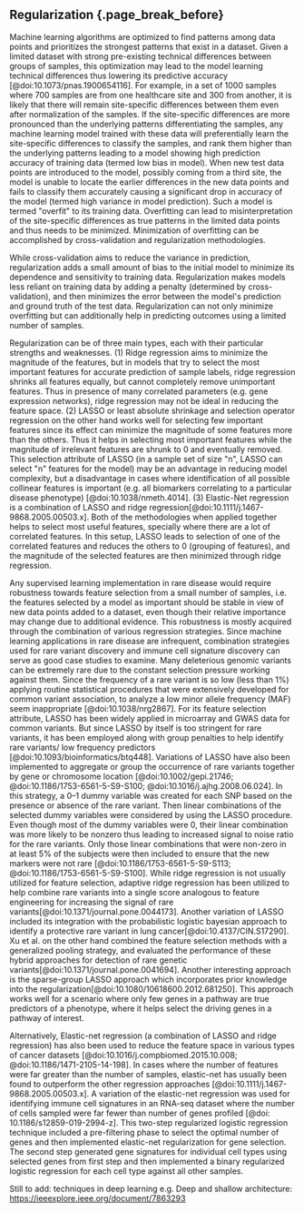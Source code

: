 ## Regularization {.page_break_before}

Machine learning algorithms are optimized to find patterns among data points and prioritizes the strongest patterns that exist in a dataset.
Given a limited dataset with strong pre-existing technical differences between groups of samples, this optimization may lead to the model learning technical differences thus lowering its predictive accuracy [@doi:10.1073/pnas.1900654116].
For example, in a set of 1000 samples where 700 samples are from one healthcare site and 300 from another, it is likely that there will remain site-specific differences between them even after normalization of the samples. 
If the site-specific differences are more pronounced than the underlying patterns differentiating the samples, any machine learning model trained with these data will preferentially learn the site-specific differences to classify the samples, and rank them higher than the underlying patterns leading to a model showing high prediction accuracy of training data (termed low bias in model). 
When new test data points are introduced to the model, possibly coming from a third site, the model is unable to locate the earlier differences in the new data points and fails to classify them accurately causing a significant drop in accuracy of the model (termed high variance in model prediction).
Such a model is termed "overfit" to its training data.
Overfitting can lead to misinterpretation of the site-specific differences as true patterns in the limited data points and thus needs to be minimized. 
Minimization of overfitting can be accomplished by cross-validation and regularization methodologies. 

While cross-validation aims to reduce the variance in prediction, regularization adds a small amount of bias to the initial model to minimize its dependence and sensitivity to training data. 
Regularization makes models less reliant on training data by adding a penalty (determined by cross-validation), and then minimizes the error between the model's prediction and ground truth of the test data.
Regularization can not only minimize overfitting but can additionally help in predicting outcomes using a limited number of samples. 

Regularization can be of three main types, each with their particular strengths and weaknesses. 
(1) Ridge regression aims to minimize the magnitude of the features, but in models that try to select the most important features for accurate prediction of sample labels, ridge regression shrinks all features equally, but cannot completely remove unimportant features. 
Thus in presence of many correlated parameters (e.g. gene expression networks), ridge regression may not be ideal in reducing the feature space. 
(2) LASSO or least absolute shrinkage and selection operator regression on the other hand works well for selecting few important features since its effect can minimize the magnitude of some features more than the others. 
Thus it helps in selecting most important features while the magnitude of irrelevant features are shrunk to 0 and eventually removed.
This selection attribute of LASSO (in a sample set of size "n", LASSO can select "n" features for the model) may be an advantage in reducing model complexity, but a disadvantage in cases where identification of all possible collinear features is important (e.g. all biomarkers correlating to a particular disease phenotype) [@doi:10.1038/nmeth.4014]. 
(3) Elastic-Net regression is a combination of LASSO and ridge regression[@doi:10.1111/j.1467-9868.2005.00503.x]. 
Both of the methodologies when applied together helps to select most useful features, specially where there are a lot of correlated features. 
In this setup, LASSO leads to selection of one of the correlated features and reduces the others to 0 (grouping of features), and the magnitude of the selected features are then minimized through ridge regression. 

Any supervised learning implementation in rare disease would require robustness towards feature selection from a small number of samples, i.e. the features selected by a model as important should be stable in view of new data points added to a dataset, even though their relative importance may change due to additional evidence.
This robustness is mostly acquired through the combination of various regression strategies. 
Since machine learning applications in rare disease are infrequent, combination strategies used for rare variant discovery and immune cell signature discovery can serve as good case studies to examine. 
Many deleterious genomic variants can be extremely rare due to the constant selection pressure working against them. 
Since the frequency of a rare variant is so low (less than 1%) applying routine statistical procedures that were extensively developed for common variant association, to analyze a low minor allele frequency (MAF) seem inappropriate [@doi:10.1038/nrg2867]. 
For its feature selection attribute, LASSO has been widely applied in microarray and GWAS data for common variants. 
But since LASSO by itself is too stringent for rare variants, it has been employed along with group penalties to help identify rare variants/ low frequency predictors [@doi:10.1093/bioinformatics/btq448]. 
Variations of LASSO have also been implemented to aggregate or group the occurrence of rare variants together by gene or chromosome location [@doi:10.1002/gepi.21746; @doi:10.1186/1753-6561-5-S9-S100; @doi:10.1016/j.ajhg.2008.06.024]. 
In this strategy, a 0–1 dummy variable was created for each SNP based on the presence or absence of the rare variant. 
Then linear combinations of the selected dummy variables were considered by using the LASSO procedure. 
Even though most of the dummy variables were 0, their linear combination was more likely to be nonzero thus leading to increased signal to noise ratio for the rare variants. 
Only those linear combinations that were non-zero in at least 5% of the subjects were then included to ensure that the new markers were not rare [@doi:10.1186/1753-6561-5-S9-S113; @doi:10.1186/1753-6561-5-S9-S100]. 
While ridge regression is not usually utilized for feature selection, adaptive ridge regression has been utilized to help combine rare variants into a single score analogous to feature engineering for increasing the signal of rare variants[@doi:10.1371/journal.pone.0044173]. 
Another variation of LASSO included its integration with the probabilistic logistic bayesian approach to identify a protective rare variant in lung cancer[@doi:10.4137/CIN.S17290]. 
Xu et al. on the other hand combined the feature selection methods with a generalized pooling strategy, and evaluated the performance of these hybrid approaches for detection of rare genetic variants[@doi:10.1371/journal.pone.0041694]. 
Another interesting approach is the sparse-group LASSO approach which incorporates prior knowledge into the regularization[@doi:10.1080/10618600.2012.681250]. 
This approach works well for a scenario where only few genes in a pathway are true predictors of a phenotype, where it helps select the driving genes in a pathway of interest. 

Alternatively, Elastic-net regression (a combination of LASSO and ridge regression) has also been used to reduce the feature space in various types of cancer datasets [@doi:10.1016/j.compbiomed.2015.10.008; @doi:10.1186/1471-2105-14-198]. 
In cases where the number of features were far greater than the number of samples, elastic-net has usually been found to outperform the other regression approaches [@doi:10.1111/j.1467-9868.2005.00503.x]. 
A variation of the elastic-net regression was used for identifying immune cell signatures in an RNA-seq dataset where the number of cells sampled were far fewer than number of genes profiled [@doi: 10.1186/s12859-019-2994-z]. 
This two-step regularized logistic regression technique included a pre-filtering phase to select the optimal number of genes and then implemented elastic-net regularization for gene selection. 
The second step generated gene signatures for individual cell types using selected genes from first step and then implemented a binary regularized logistic regression for each cell type against all other samples.



Still to add: 
techniques in deep learning e.g.
Deep and shallow architecture:
https://ieeexplore.ieee.org/document/7863293
